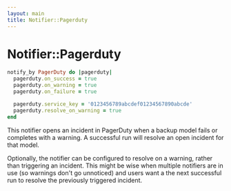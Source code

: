 ```yaml
---
layout: main
title: Notifier::Pagerduty
---
```


Notifier::Pagerduty
================

```rb
notify_by PagerDuty do |pagerduty|
  pagerduty.on_success = true
  pagerduty.on_warning = true
  pagerduty.on_failure = true

  pagerduty.service_key = '0123456789abcdef01234567890abcde'
  pagerduty.resolve_on_warning = true
end
```

This notifier opens an incident in PagerDuty when a backup model fails
or completes with a warning. A successful run will resolve an open
incident for that model.

Optionally, the notifier can be configured to resolve on a warning,
rather than triggering an incident. This might be wise when multiple
notifiers are in use (so warnings don't go unnoticed) and users want a
the next successful run to resolve the previously triggered incident.
